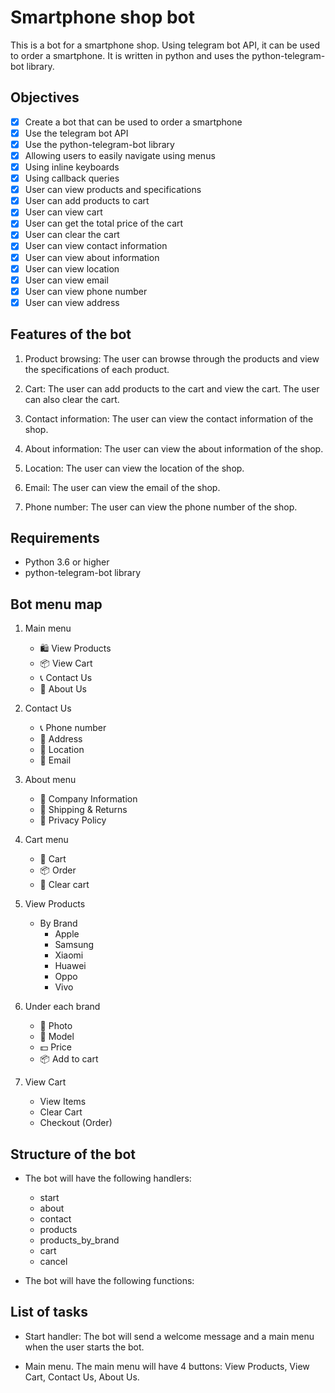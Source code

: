 
# Smartphone shop bot

This is a bot for a smartphone shop. Using telegram bot API, it can be used to order a smartphone. It is written in python and uses the python-telegram-bot library.

## Objectives

- [x] Create a bot that can be used to order a smartphone
- [x] Use the telegram bot API
- [x] Use the python-telegram-bot library
- [x] Allowing users to easily navigate using menus
- [x] Using inline keyboards
- [x] Using callback queries
- [x] User can view products and specifications
- [x] User can add products to cart
- [x] User can view cart
- [x] User can get the total price of the cart
- [x] User can clear the cart
- [x] User can view contact information
- [x] User can view about information
- [x] User can view location
- [x] User can view email
- [x] User can view phone number
- [x] User can view address

## Features of the bot

1. Product browsing: The user can browse through the products and view the specifications of each product.

1. Cart: The user can add products to the cart and view the cart. The user can also clear the cart.

1. Contact information: The user can view the contact information of the shop.

1. About information: The user can view the about information of the shop.

1. Location: The user can view the location of the shop.

1. Email: The user can view the email of the shop.

1. Phone number: The user can view the phone number of the shop.

## Requirements

- Python 3.6 or higher
- python-telegram-bot library

## Bot menu map

1. Main menu

    - 🛍 View Products
    - 📦 View Cart
    - 📞 Contact Us
    - 📝 About Us

1. Contact Us

    - 📞 Phone number
    - 📌 Address
    - 📍 Location
    - 📧 Email

1. About menu

    - 📝 Company Information
    - 📝 Shipping & Returns
    - 📝 Privacy Policy

1. Cart menu

    - 🛒 Cart
    - 📦 Order
    - 📝 Clear cart

1. View Products
    - By Brand
        - Apple
        - Samsung
        - Xiaomi
        - Huawei
        - Oppo
        - Vivo

1. Under each brand

    - 🌄 Photo
    - 📱 Model
    - 💵 Price
    - 📦 Add to cart  
1. View Cart
   - View Items
   - Clear Cart
   - Checkout (Order)


## Structure of the bot

- The bot will have the following handlers:
    - start
    - about
    - contact
    - products
    - products_by_brand
    - cart
    - cancel

- The bot will have the following functions:

   
## List of tasks

- Start handler: The bot will send a welcome message and a main menu when the user starts the bot.

- Main menu.
The main menu will have 4 buttons: View Products, View Cart, Contact Us, About Us.


